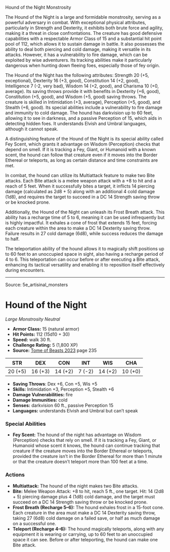 <MonsterName/>Hound of the Night</MonsterName>
<CreatureType/>Monstrosity</CreatureType>

<summary>The Hound of the Night is a large and formidable monstrosity, serving as a powerful adversary in combat. With exceptional physical attributes, particularly in Strength and Dexterity, it exhibits both brute force and agility, making it a threat in close confrontations. The creature has good defensive capabilities with a respectable Armor Class of 15 and a substantial hit point pool of 112, which allows it to sustain damage in battle. It also possesses the ability to deal both piercing and cold damage, making it versatile in its attacks. However, it has a vulnerability to fire damage, which can be exploited by wise adventurers. Its tracking abilities make it particularly dangerous when hunting down fleeing foes, especially those of fey origin.</summary>

<detail>

The Hound of the Night has the following attributes: Strength 20 (+5, exceptional), Dexterity 16 (+3, good), Constitution 14 (+2, good), Intelligence 7 (-2, very bad), Wisdom 14 (+2, good), and Charisma 10 (+0, average). Its saving throws provide it with benefits in Dexterity (+6, good), Constitution (+5, good), and Wisdom (+5, good) saving throws. The creature is skilled in Intimidation (+3, average), Perception (+5, good), and Stealth (+6, good). Its special abilities include a vulnerability to fire damage and immunity to cold damage. The hound has darkvision up to 60 feet, allowing it to see in darkness, and a passive Perception of 15, which aids in detecting hidden foes. It understands Elvish and Umbral languages, although it cannot speak.

A distinguishing feature of the Hound of the Night is its special ability called Fey Scent, which grants it advantage on Wisdom (Perception) checks that depend on smell. If it is tracking a Fey, Giant, or Humanoid with a known scent, the hound can follow that creature even if it moves into the Border Ethereal or teleports, as long as certain distance and time constraints are met.

In combat, the hound can utilize its Multiattack feature to make two Bite attacks. Each Bite attack is a melee weapon attack with a +8 to hit and a reach of 5 feet. When it successfully bites a target, it inflicts 14 piercing damage (calculated as 2d8 + 5) along with an additional 4 cold damage (1d8), and requires the target to succeed in a DC 14 Strength saving throw or be knocked prone. 

Additionally, the Hound of the Night can unleash its Frost Breath attack. This ability has a recharge time of 5 to 6, meaning it can be used infrequently but is highly impactful. It exhales a cone of frost that extends 15 feet, forcing each creature within the area to make a DC 14 Dexterity saving throw. Failure results in 27 cold damage (6d8), while success reduces the damage to half.

The teleportation ability of the hound allows it to magically shift positions up to 60 feet to an unoccupied space in sight, also having a recharge period of 4 to 6. This teleportation can occur before or after executing a Bite attack, enhancing its tactical versatility and enabling it to reposition itself effectively during encounters.</detail>



---

Source: 5e_artisinal_monsters

# Hound of the Night

*Large* *Monstrosity* *Neutral*

- **Armor Class:** 15 (natural armor)
- **Hit Points:** 112 (15d10 + 30)
- **Speed:** walk 30 ft.
- **Challenge Rating:** 5 (1,800 XP)
- **Source:** [Tome of Beasts 2023](https://koboldpress.com/kpstore/product/tome-of-beasts-1-2023-edition/) page 235

| STR | DEX | CON | INT | WIS | CHA |
| --- | --- | --- | --- | --- | --- |
| 20 (+5) | 16 (+3) | 14 (+2) | 7 (-2) | 14 (+2) | 10 (+0) |

- **Saving Throws**: Dex +6, Con +5, Wis +5
- **Skills:** Intimidation +3, Perception +5, Stealth +6
- **Damage Vulnerabilities:** fire
- **Damage Immunities:** cold
- **Senses:** darkvision 60 ft., passive Perception 15
- **Languages:** understands Elvish and Umbral but can’t speak

### Special Abilities

- **Fey Scent:** The hound of the night has advantage on Wisdom (Perception) checks that rely on smell. If it is tracking a Fey, Giant, or Humanoid whose scent it knows, the hound can continue tracking that creature if the creature moves into the Border Ethereal or teleports, provided the creature isn’t in the Border Ethereal for more than 1 minute or that the creature doesn’t teleport more than 100 feet at a time.

### Actions

- **Multiattack:** The hound of the night makes two Bite attacks.
- **Bite:** Melee Weapon Attack: +8 to hit, reach 5 ft., one target. Hit: 14 (2d8 + 5) piercing damage plus 4 (1d8) cold damage, and the target must succeed on a DC 14 Strength saving throw or be knocked prone.
- **Frost Breath (Recharge 5–6):** The hound exhales frost in a 15-foot cone. Each creature in the area must make a DC 14 Dexterity saving throw, taking 27 (6d8) cold damage on a failed save, or half as much damage on a successful one.
- **Teleport (Recharge 4–6):** The hound magically teleports, along with any equipment it is wearing or carrying, up to 60 feet to an unoccupied space it can see. Before or after teleporting, the hound can make one Bite attack.


